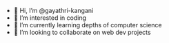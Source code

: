 - 👋 Hi, I’m @gayathri-kangani
- 👀 I’m interested in coding
- 🌱 I’m currently learning depths of computer science
- 💞️ I’m looking to collaborate on web dev projects

<!---
gayathri-kangani/gayathri-kangani is a ✨ special ✨ repository because its `README.md` (this file) appears on your GitHub profile.
You can click the Preview link to take a look at your changes.
--->
